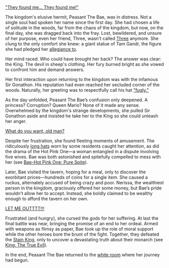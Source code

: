 <!-- title: Peasant The Bae -->
<!-- status: Alive -->

["They found me... They found me!"](#embed:https://www.youtube.com/live/t5NGryTaGqk?feature=shared&t=248)

The kingdom's elusive hermit, Peasant The Bae, was in distress. Not a single soul had spoken her name since the first day. She had chosen a life of solitude in the woods, far from the chaos of the kingdom, but now, on the final day, she was dragged back into the fray. Lost, bewildered, and unsure of her purpose, even her friend, Three, wasn't called [Three](https://www.youtube.com/live/t5NGryTaGqk?feature=shared&t=642) anymore. She clung to the only comfort she knew: a giant statue of Tam Gandr, the figure she had pledged her [allegiance to](https://www.youtube.com/live/t5NGryTaGqk?feature=shared&t=732).

Her mind raced. Who could have brought her back? The answer was clear: the King. The devil in sheep's clothing. Her fury burned bright as she vowed to confront him and demand answers.

Her first interaction upon returning to the kingdom was with the infamous Sir Gonathon. His reputation had even reached her secluded corner of the woods. Naturally, her greeting was to respectfully call his hat ["fugly."](https://www.youtube.com/live/t5NGryTaGqk?feature=shared&t=1249)

As the day unfolded, Peasant The Bae’s confusion only deepened. A princess? Corruption? Queen Mario? None of it made any sense. Overwhelmed by the kingdom's strange developments, she pulled Sir Gonathon aside and insisted he take her to the King so she could unleash her anger.

[What do you want, old man?](#embed:https://www.youtube.com/live/t5NGryTaGqk?si=tcYRdht25LG-Vqye&start=1526)

Despite her frustration, she found fleeting moments of amusement. The ridiculously [long hats](https://www.youtube.com/live/t5NGryTaGqk?feature=shared&t=1721) worn by some residents caught her attention, as did the drama of the Hot Pink One—a woman entangled in a dispute involving five wives. Bae was both astonished and spitefully compelled to mess with her (see [Bae-Hot Pink One: Pure Spite](#edge:bae-irys)).

Later, Bae visited the tavern, hoping for a meal, only to discover the exorbitant prices—hundreds of coins for a single item. She caused a ruckus, alternately accused of being crazy and poor. Nerissa, the wealthiest person in the kingdom, graciously offered her some money, but Bae’s pride wouldn’t allow her to accept. Instead, she boldly claimed to be wealthy enough to afford the tavern on her own.

[LET ME OUTTTT!!!](#embed:https://www.youtube.com/live/t5NGryTaGqk?si=u0uwY6JLFd-gEkPB&start=2565)

Frustrated (and hungry), she cursed the gods for her suffering. At last the final battle was near, bringing the promise of an end to her ordeal. Armed with weapons as flimsy as paper, Bae took up the role of moral support while the other heroes bore the brunt of the fight. Together, they defeated the [Stain King](https://www.youtube.com/live/t5NGryTaGqk?feature=shared&t=4028), only to uncover a devastating truth about their monarch (see [King: The True Evil](#node:king)).

In the end, Peasant The Bae returned to the [white room](https://www.youtube.com/live/t5NGryTaGqk?feature=shared&t=5760) where her journey had begun.
